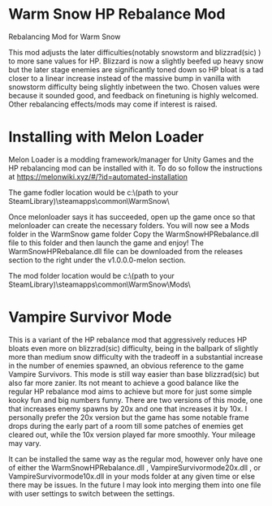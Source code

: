 # Warm Snow HP Rebalance Mod
Rebalancing Mod for Warm Snow

This mod adjusts the later difficulties(notably snowstorm and blizzrad(sic) ) to more sane values for HP. Blizzard is now a slightly beefed up heavy snow but the
later stage enemies are significantly toned down so HP bloat is a tad closer to a linear increase instead of the massive bump in vanilla with snowstorm difficulty being
slightly inbetween the two. Chosen values were because it sounded good, and feedback on finetuning is highly welcomed. Other rebalancing effects/mods may come if interest is raised. 

# Installing with Melon Loader

Melon Loader is a modding framework/manager for Unity Games and the HP rebalancing mod can be installed with it. To do so follow the instructions at 
https://melonwiki.xyz/#/?id=automated-installation

The game fodler location would be c:\\(path to your SteamLibrary)\steamapps\common\WarmSnow\

Once melonloader says it has succeeded, open up the game once so that melonloader can create the necessary folders. You will now see a Mods folder in the WarmSnow game folder
Copy the WarmSnowHPRebalance.dll file to this folder and then launch the game and enjoy! The WarmSnowHPRebalance.dll file can be downloaded
from the releases section to the right under the v1.0.0.0-melon section. 

The mod folder location would be c:\\(path to your SteamLibrary)\steamapps\common\WarmSnow\Mods\

# Vampire Survivor Mode

This is a variant of the HP rebalance mod that aggressively reduces HP bloats even more on blizzrad(sic) difficulty, being in the ballpark of slightly more than medium snow difficulty with the tradeoff in a substantial increase in the number of enemies spawned, an obvious reference to the game Vampire Survivors. This mode is still way easier than base blizzrad(sic) but also far more zanier. Its not meant to achieve a good balance like the regular HP rebalance mod aims to achieve but more for just some simple kooky fun and big numbers funny. There are two versions of this mode, one that increases enemy spawns by 20x and one that increases it by 10x. I personally prefer the 20x version but the game has some notable frame drops during the early part of a room till some patches of enemies get cleared out, while the 10x version played far more smoothly. Your mileage may vary. 

It can be installed the same way as the regular mod, however only have one of either the WarmSnowHPRebalance.dll , VampireSurvivormode20x.dll , or VampireSurvivormode10x.dll in your mods folder at any given time or else there may be issues. In the future I may look into merging them into one file with user settings to switch between the settings. 



